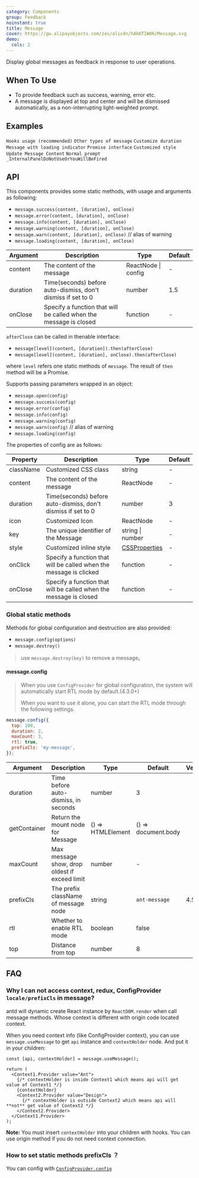 ```yaml
---
category: Components
group: Feedback
noinstant: true
title: Message
cover: https://gw.alipayobjects.com/zos/alicdn/hAkKTIW0K/Message.svg
demo:
  cols: 2
---
```


Display global messages as feedback in response to user operations.

## When To Use

- To provide feedback such as success, warning, error etc.
- A message is displayed at top and center and will be dismissed automatically, as a non-interrupting light-weighted prompt.

## Examples

<code src="./demo/hooks.tsx">Hooks usage (recommended)</code>
<code src="./demo/other.tsx">Other types of message</code>
<code src="./demo/duration.tsx">Customize duration</code>
<code src="./demo/loading.tsx">Message with loading indicator</code>
<code src="./demo/thenable.tsx">Promise interface</code>
<code src="./demo/custom-style.tsx">Customized style</code>
<code src="./demo/update.tsx">Update Message Content</code>
<code src="./demo/info.tsx">Normal prompt</code>
<code src="./demo/render-panel.tsx" debug>\_InternalPanelDoNotUseOrYouWillBeFired</code>

## API

This components provides some static methods, with usage and arguments as following:

- `message.success(content, [duration], onClose)`
- `message.error(content, [duration], onClose)`
- `message.info(content, [duration], onClose)`
- `message.warning(content, [duration], onClose)`
- `message.warn(content, [duration], onClose)` // alias of warning
- `message.loading(content, [duration], onClose)`

| Argument | Description                                                       | Type                | Default |
| -------- | ----------------------------------------------------------------- | ------------------- | ------- |
| content  | The content of the message                                        | ReactNode \| config | -       |
| duration | Time(seconds) before auto-dismiss, don't dismiss if set to 0      | number              | 1.5     |
| onClose  | Specify a function that will be called when the message is closed | function            | -       |

`afterClose` can be called in thenable interface:

- `message[level](content, [duration]).then(afterClose)`
- `message[level](content, [duration], onClose).then(afterClose)`

where `level` refers one static methods of `message`. The result of `then` method will be a Promise.

Supports passing parameters wrapped in an object:

- `message.open(config)`
- `message.success(config)`
- `message.error(config)`
- `message.info(config)`
- `message.warning(config)`
- `message.warn(config)` // alias of warning
- `message.loading(config)`

The properties of config are as follows:

| Property  | Description                                                        | Type                                                                                                                                          | Default |
| --------- | ------------------------------------------------------------------ | --------------------------------------------------------------------------------------------------------------------------------------------- | ------- |
| className | Customized CSS class                                               | string                                                                                                                                        | -       |
| content   | The content of the message                                         | ReactNode                                                                                                                                     | -       |
| duration  | Time(seconds) before auto-dismiss, don't dismiss if set to 0       | number                                                                                                                                        | 3       |
| icon      | Customized Icon                                                    | ReactNode                                                                                                                                     | -       |
| key       | The unique identifier of the Message                               | string \| number                                                                                                                              | -       |
| style     | Customized inline style                                            | [CSSProperties](https://github.com/DefinitelyTyped/DefinitelyTyped/blob/e434515761b36830c3e58a970abf5186f005adac/types/react/index.d.ts#L794) | -       |
| onClick   | Specify a function that will be called when the message is clicked | function                                                                                                                                      | -       |
| onClose   | Specify a function that will be called when the message is closed  | function                                                                                                                                      | -       |

### Global static methods

Methods for global configuration and destruction are also provided:

- `message.config(options)`
- `message.destroy()`

> use `message.destroy(key)` to remove a message。

#### message.config

> When you use `ConfigProvider` for global configuration, the system will automatically start RTL mode by default.(4.3.0+)
>
> When you want to use it alone, you can start the RTL mode through the following settings.

```js
message.config({
  top: 100,
  duration: 2,
  maxCount: 3,
  rtl: true,
  prefixCls: 'my-message',
});
```

| Argument     | Description                                   | Type              | Default             | Version |
| ------------ | --------------------------------------------- | ----------------- | ------------------- | ------- |
| duration     | Time before auto-dismiss, in seconds          | number            | 3                   |         |
| getContainer | Return the mount node for Message             | () => HTMLElement | () => document.body |         |
| maxCount     | Max message show, drop oldest if exceed limit | number            | -                   |         |
| prefixCls    | The prefix className of message node          | string            | `ant-message`       | 4.5.0   |
| rtl          | Whether to enable RTL mode                    | boolean           | false               |         |
| top          | Distance from top                             | number            | 8                   |         |

## FAQ

### Why I can not access context, redux, ConfigProvider `locale/prefixCls` in message?

antd will dynamic create React instance by `ReactDOM.render` when call message methods. Whose context is different with origin code located context.

When you need context info (like ConfigProvider context), you can use `message.useMessage` to get `api` instance and `contextHolder` node. And put it in your children:

```tsx
const [api, contextHolder] = message.useMessage();

return (
  <Context1.Provider value="Ant">
    {/* contextHolder is inside Context1 which means api will get value of Context1 */}
    {contextHolder}
    <Context2.Provider value="Design">
      {/* contextHolder is outside Context2 which means api will **not** get value of Context2 */}
    </Context2.Provider>
  </Context1.Provider>
);
```

**Note:** You must insert `contextHolder` into your children with hooks. You can use origin method if you do not need context connection.

### How to set static methods prefixCls ？

You can config with [`ConfigProvider.config`](</components/config-provider/#ConfigProvider.config()-4.13.0+>)
